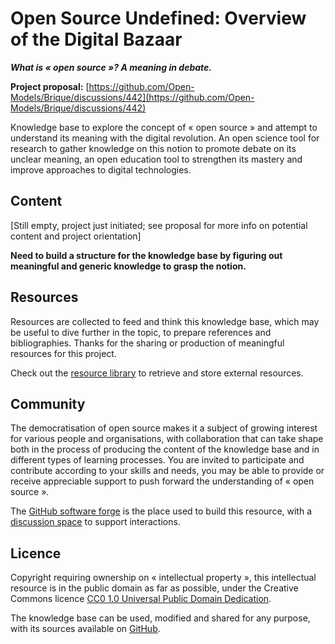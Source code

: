 # Open Source Undefined: Overview of the Digital Bazaar

**_What is « open source »? A meaning in debate._**

**Project proposal:** [https://github.com/Open-Models/Brique/discussions/442](https://github.com/Open-Models/Brique/discussions/442)

Knowledge base to explore the concept of « open source » and attempt to understand its meaning with the digital revolution.
An open science tool for research to gather knowledge on this notion to promote debate on its unclear meaning, an open
education tool to strengthen its mastery and improve approaches to digital technologies.

## Content

[Still empty, project just initiated; see proposal for more info on potential content and project orientation]

**Need to build a structure for the knowledge base by figuring out meaningful and generic knowledge to grasp the notion.**

## Resources

Resources are collected to feed and think this knowledge base, which may be useful to dive further in the topic, to
prepare references and bibliographies. Thanks for the sharing or production of meaningful resources for this project.

Check out the [resource library](resources/README.md) to retrieve and store external resources.

## Community

The democratisation of open source makes it a subject of growing interest for various people and organisations, with collaboration
that can take shape both in the process of producing the content of the knowledge base and in different types of learning processes.
You are invited to participate and contribute according to your skills and needs, you may be able to provide or receive appreciable support to
push forward the understanding of « open source ».

The [GitHub software forge](https://github.com/Open-Models/Open-Source-Undefined) is the place used to build this resource,
with a [discussion space](https://github.com/Open-Models/Open-Source-Undefined/discussions) to support interactions.

## Licence

Copyright requiring ownership on « intellectual property », this intellectual resource is in the public
domain as far as possible, under the Creative Commons licence [CC0 1.0 Universal Public Domain
Dedication](https://creativecommons.org/publicdomain/zero/1.0/).

The knowledge base can be used, modified and shared for any purpose, with its sources available on
[GitHub](https://github.com/Open-Models/Open-Source-Undefined).
